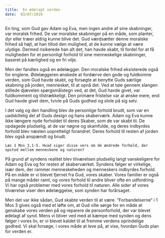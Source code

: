 ```yaml
---
title:  En ødelagt verden
date:  03/07/2019
---
```


En ting, som Gud gav Adam og Eva, men ingen andre af sine skabninger, var moralsk frihed. De var moralske skabninger på en måde, som planter, dyr eller træer aldrig kunne blive det. Gud værdsætter denne moralske frihed så højt, at han tillod den mulighed, at de kunne vælge at være ulydige. Dermed risikerede han alt det, han havde skabt, til fordel for at få muligheden for et personligt forhold til sine menneskelige skabninger, baseret på kærlighed og en fri vilje.

Men der fandtes også en ødelægger. Den moralske frihed eksisterede også for englene. Ødelæggeren ønskede at fordærve den gode og fuldkomne verden, som Gud havde skabt, og forsøgte at benytte Guds særlige skabning på jorden, mennesket, til at opnå det. Ved at tale gennem slangen stillede djævelen spørgsmålstegn ved, at det, Gud havde givet, var fuldkomment og tilstrækkeligt. Den primære fristelse var at ønske mere, end Gud havde givet dem, tvivle på Guds godhed og stole på sig selv.

I det valg og den handling blev de personlige forhold brudt, som var en uadskillelig del af Guds design og hans skaberværk. Adam og Eva kunne ikke længere nyde forholdet til deres Skaber, som de var skabt til. De opdagede pludselig, at de var nøgne og skamfulde, og deres indbyrdes forhold blev næsten uopretteligt forandret. Deres forhold til resten af jorden blev også anspændt og brudt.

`Læs 1 Mos 3,1-5. Hvad siger disse vers om de ændrede forhold, der opstod mellem menneskene og naturen?`

På grund af syndens realitet blev tilværelsen pludselig langt vanskeligere for Adam og Eva og for resten af skaberværket. Syndens følger er virkelige, især dem, der rammer menneskeheden og menneskers indbyrdes forhold. På en måde er vi blevet fjernet fra Gud, vores skaber. Vores familier er også på mange måder ramt, og vores forhold til andre bliver ofte en udfordring. Vi har også problemer med vores forhold til naturen. Alle sider af vores tilværelse viser den ødelæggelse, som synden har forårsaget.

Men det var ikke sådan, Gud skabte verden til at være. ”Forbandelserne“ i 1 Mos 3 gives også med et løfte om, at Gud ville sørge for en måde at genskabe vores verden på og reparere de personforhold, der var blevet ødelagt af synd. Mens vi bliver ved med at kæmpe med synden og dens følger i vores liv, er vi blevet kaldet til at fremme verdens oprindelige godhed. Vi skal forsøge, i vores måde at leve på, at vise, hvordan Guds plan for verden er.